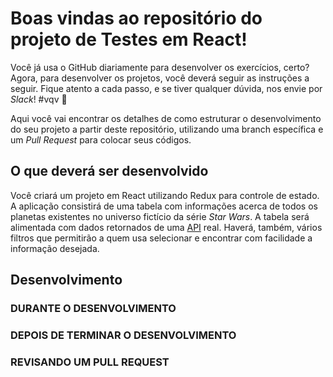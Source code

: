 # Boas vindas ao repositório do projeto de Testes em React!

Você já usa o GitHub diariamente para desenvolver os exercícios, certo? Agora, para desenvolver os projetos, você deverá seguir as instruções a seguir. Fique atento a cada passo, e se tiver qualquer dúvida, nos envie por _Slack_! #vqv 🚀

Aqui você vai encontrar os detalhes de como estruturar o desenvolvimento do seu projeto a partir deste repositório, utilizando uma branch específica e um _Pull Request_ para colocar seus códigos.

## O que deverá ser desenvolvido

Você criará um projeto em React utilizando Redux para controle de estado. A aplicação consistirá de uma tabela com informações acerca de todos os planetas existentes no universo fictício da série _Star Wars_. A tabela será alimentada com dados retornados de uma [API](https://swapi.co/documentation) real. Haverá, também, vários filtros que permitirão a quem usa selecionar e encontrar com facilidade a informação desejada.

## Desenvolvimento

### DURANTE O DESENVOLVIMENTO


### DEPOIS DE TERMINAR O DESENVOLVIMENTO

### REVISANDO UM PULL REQUEST


